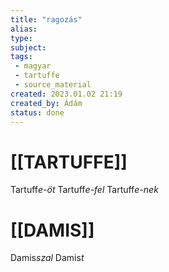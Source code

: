 ```yaml
---
title: "ragozás"
alias: 
type: 
subject: 
tags:
 - magyar
 - tartuffe
 - source_material
created: 2023.01.02 21:19
created_by: Ádám
status: done 
---
```

# [[TARTUFFE]] 
Tartuff*e-öt*
Tartuff*e-fel*
Tartuff*e-nek*
# [[DAMIS]] 
Damis*szal*
Damis*t*
